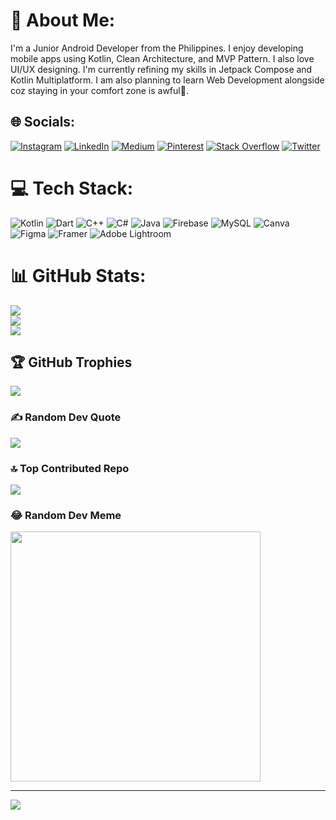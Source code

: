 # 💫 About Me:
I'm a Junior Android Developer from the Philippines. I enjoy developing mobile apps using Kotlin, Clean Architecture, and MVP Pattern. I also love UI/UX designing. I'm currently refining my skills in Jetpack Compose and Kotlin Multiplatform. I am also planning to learn Web Development alongside coz staying in your comfort zone is awful🤣.


## 🌐 Socials:
[![Instagram](https://img.shields.io/badge/Instagram-%23E4405F.svg?logo=Instagram&logoColor=white)](https://instagram.com/codesthetic.06) [![LinkedIn](https://img.shields.io/badge/LinkedIn-%230077B5.svg?logo=linkedin&logoColor=white)](https://linkedin.com/in/razyl-abbygail-vidal-b15ab723b) [![Medium](https://img.shields.io/badge/Medium-12100E?logo=medium&logoColor=white)](https://medium.com/@@sophiloma.andrique) [![Pinterest](https://img.shields.io/badge/Pinterest-%23E60023.svg?logo=Pinterest&logoColor=white)](https://pinterest.com/@waku06) [![Stack Overflow](https://img.shields.io/badge/-Stackoverflow-FE7A16?logo=stack-overflow&logoColor=white)](https://stackoverflow.com/users/22045186) [![Twitter](https://img.shields.io/badge/Twitter-%231DA1F2.svg?logo=Twitter&logoColor=white)](https://twitter.com/@RazVidal_) 

# 💻 Tech Stack:
![Kotlin](https://img.shields.io/badge/kotlin-%237F52FF.svg?style=plastic&logo=kotlin&logoColor=white) ![Dart](https://img.shields.io/badge/dart-%230175C2.svg?style=plastic&logo=dart&logoColor=white) ![C++](https://img.shields.io/badge/c++-%2300599C.svg?style=plastic&logo=c%2B%2B&logoColor=white) ![C#](https://img.shields.io/badge/c%23-%23239120.svg?style=plastic&logo=csharp&logoColor=white) ![Java](https://img.shields.io/badge/java-%23ED8B00.svg?style=plastic&logo=openjdk&logoColor=white) ![Firebase](https://img.shields.io/badge/firebase-%23039BE5.svg?style=plastic&logo=firebase) ![MySQL](https://img.shields.io/badge/mysql-%2300000f.svg?style=plastic&logo=mysql&logoColor=white) ![Canva](https://img.shields.io/badge/Canva-%2300C4CC.svg?style=plastic&logo=Canva&logoColor=white) ![Figma](https://img.shields.io/badge/figma-%23F24E1E.svg?style=plastic&logo=figma&logoColor=white) ![Framer](https://img.shields.io/badge/Framer-black?style=plastic&logo=framer&logoColor=blue) ![Adobe Lightroom](https://img.shields.io/badge/Adobe%20Lightroom-31A8FF.svg?style=plastic&logo=Adobe%20Lightroom&logoColor=white)
# 📊 GitHub Stats:
![](https://github-readme-stats.vercel.app/api?username=razylvidal&theme=tokyonight&hide_border=false&include_all_commits=false&count_private=true)<br/>
![](https://github-readme-streak-stats.herokuapp.com/?user=razylvidal&theme=tokyonight&hide_border=false)<br/>
![](https://github-readme-stats.vercel.app/api/top-langs/?username=razylvidal&theme=tokyonight&hide_border=false&include_all_commits=false&count_private=true&layout=compact)

## 🏆 GitHub Trophies
![](https://github-profile-trophy.vercel.app/?username=razylvidal&theme=tokyonight&no-frame=false&no-bg=false&margin-w=4)

### ✍️ Random Dev Quote
![](https://quotes-github-readme.vercel.app/api?type=vetical&theme=tokyonight)

### 🔝 Top Contributed Repo
![](https://github-contributor-stats.vercel.app/api?username=razylvidal&limit=5&theme=tokyonight&combine_all_yearly_contributions=true)

### 😂 Random Dev Meme
<img src='https://randommeme-five.vercel.app/' style="height: 400px;"/>

---
[![](https://visitcount.itsvg.in/api?id=razylvidal&icon=7&color=1)](https://visitcount.itsvg.in)

<!-- Proudly created with GPRM ( https://gprm.itsvg.in ) -->
